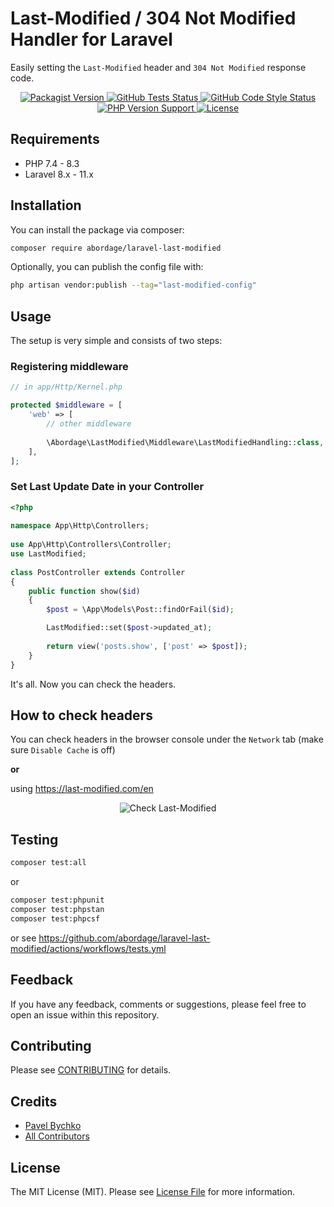 <!--suppress HtmlDeprecatedAttribute -->

# Last-Modified / 304 Not Modified Handler for Laravel

Easily setting the `Last-Modified` header and `304 Not Modified` response code.

<p style="text-align: center;" align="center">

<a href="https://packagist.org/packages/abordage/laravel-last-modified" title="Packagist version">
    <img alt="Packagist Version" src="https://img.shields.io/packagist/v/abordage/laravel-last-modified">
</a>

<a href="https://github.com/abordage/laravel-last-modified/actions/workflows/tests.yml" title="GitHub Tests Status">
    <img alt="GitHub Tests Status" src="https://img.shields.io/github/actions/workflow/status/abordage/laravel-last-modified/tests.yml?label=tests">
</a>

<a href="https://github.com/abordage/laravel-last-modified/actions/workflows/php-cs-fixer.yml" title="GitHub Code Style Status">
    <img alt="GitHub Code Style Status" src="https://img.shields.io/github/actions/workflow/status/abordage/laravel-last-modified/php-cs-fixer.yml?label=code%20style">
</a>

<a href="https://www.php.net/" title="PHP version">
    <img alt="PHP Version Support" src="https://img.shields.io/packagist/php-v/abordage/laravel-last-modified">
</a>

<a href="https://github.com/abordage/laravel-last-modified/blob/master/LICENSE.md" title="License">
    <img alt="License" src="https://img.shields.io/github/license/abordage/laravel-last-modified">
</a>

</p>


## Requirements
- PHP 7.4 - 8.3
- Laravel 8.x - 11.x

## Installation

You can install the package via composer:

```bash
composer require abordage/laravel-last-modified
```

Optionally, you can publish the config file with:

```bash
php artisan vendor:publish --tag="last-modified-config"
```
## Usage
The setup is very simple and consists of two steps:

### Registering middleware

```php
// in app/Http/Kernel.php

protected $middleware = [
    'web' => [
        // other middleware
        
        \Abordage\LastModified\Middleware\LastModifiedHandling::class,
    ],
];
```

### Set Last Update Date in your Controller

```php
<?php
 
namespace App\Http\Controllers;
 
use App\Http\Controllers\Controller;
use LastModified;
 
class PostController extends Controller
{
    public function show($id)
    {
        $post = \App\Models\Post::findOrFail($id);

        LastModified::set($post->updated_at);
        
        return view('posts.show', ['post' => $post]);
    }
}
```
It's all. Now you can check the headers.

## How to check headers

You can check headers in the browser console under the `Network` tab (make sure `Disable Cache` is off) 

**or** 

using https://last-modified.com/en

<p style="text-align: center;" align="center">
    <img alt="Check Last-Modified" src="https://github.com/abordage/laravel-last-modified/blob/master/docs/images/check-last-modified-rounded.png?raw=true">
</p>

## Testing

```bash
composer test:all
```

or

```bash
composer test:phpunit
composer test:phpstan
composer test:phpcsf
```

or see https://github.com/abordage/laravel-last-modified/actions/workflows/tests.yml

## Feedback

If you have any feedback, comments or suggestions, please feel free to open an issue within this repository.

## Contributing

Please see [CONTRIBUTING](https://github.com/abordage/.github/blob/master/CONTRIBUTING.md) for details.

## Credits

- [Pavel Bychko](https://github.com/abordage)
- [All Contributors](https://github.com/abordage/laravel-last-modified/graphs/contributors)

## License

The MIT License (MIT). Please see [License File](LICENSE.md) for more information.
